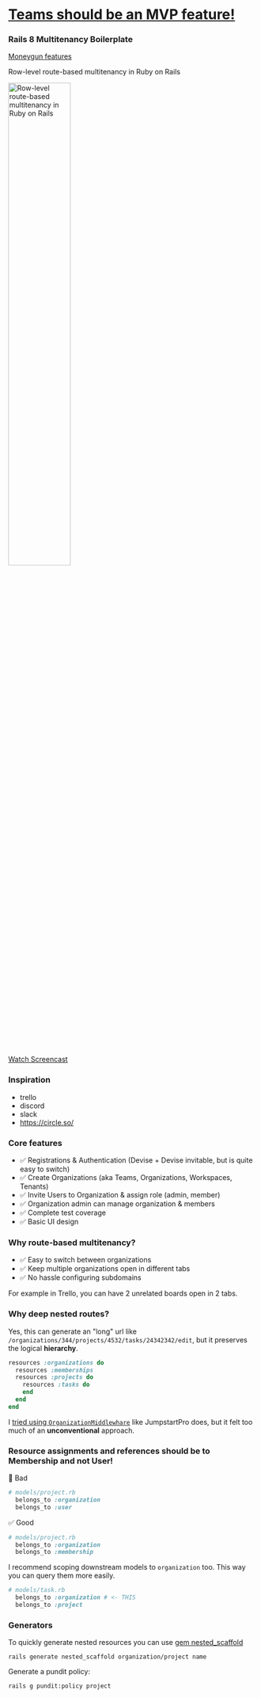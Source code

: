 # [Teams should be an MVP feature!](https://blog.bullettrain.co/teams-should-be-an-mvp-feature/)

### Rails 8 Multitenancy Boilerplate

[Moneygun features](https://i.imgur.com/QUmTexS.png)

Row-level route-based multitenancy in Ruby on Rails

<a href="https://www.youtube.com/watch?v=KMonLTvWR5g"><img src="https://i3.ytimg.com/vi/KMonLTvWR5g/maxresdefault.jpg" title="Row-level route-based multitenancy in Ruby on Rails" width="50%" /><a>

[Watch Screencast](https://www.youtube.com/watch?v=KMonLTvWR5g)

### Inspiration

- trello
- discord
- slack
- https://circle.so/

### Core features

- ✅ Registrations & Authentication (Devise + Devise invitable, but is quite easy to switch)
- ✅ Create Organizations (aka Teams, Organizations, Workspaces, Tenants)
- ✅ Invite Users to Organization & assign role (admin, member)
- ✅ Organization admin can manage organization & members
- ✅ Complete test coverage
- ✅ Basic UI design

### Why route-based multitenancy?

- ✅ Easy to switch between organizations
- ✅ Keep multiple organizations open in different tabs
- ✅ No hassle configuring subdomains

For example in Trello, you can have 2 unrelated boards open in 2 tabs.

### Why deep nested routes?

Yes, this can generate an "long" url like `/organizations/344/projects/4532/tasks/24342342/edit`, but it preserves the logical **hierarchy**.

```ruby
resources :organizations do
  resources :memberships
  resources :projects do
    resources :tasks do
    end
  end
end
```

I [tried using `OrganizationMiddlewhare`](https://github.com/yshmarov/askvote/pull/24/files#diff-44009a2f9efdafcc7cd44e1cb5e03151a74aa760c54af5c16e2cc7095ff3b0ffR7) like JumpstartPro does, but it felt too much of an  **unconventional** approach.

### Resource assignments and references should be to Membership and not User!

🚫 Bad

```ruby
# models/project.rb
  belongs_to :organization
  belongs_to :user
```

✅ Good

```ruby
# models/project.rb
  belongs_to :organization
  belongs_to :membership
```

I recommend scoping downstream models to `organization` too. This way you can query them more easily.

```ruby
# models/task.rb
  belongs_to :organization # <- THIS
  belongs_to :project
```

### Generators

To quickly generate nested resources you can use [gem nested_scaffold](https://github.com/yshmarov/nested_scaffold)

```
rails generate nested_scaffold organization/project name
```

Generate a pundit policy:

```
rails g pundit:policy project
```
